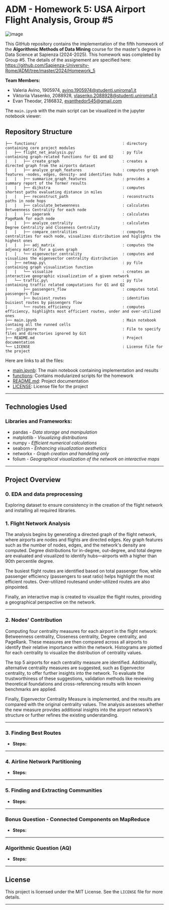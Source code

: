 # ADM - Homework 5: USA Airport Flight Analysis, Group #5

![image](https://github.com/user-attachments/assets/5c3545dc-19c4-4a48-8f68-b211378f0e72)

This GitHub repository contains the implementation of the fifth homework of the **Algorithmic Methods of Data Mining** course for the master's degree in Data Science at Sapienza (2024-2025). This homework was completed by Group #5. The details of the assignement are specified here:  https://github.com/Sapienza-University-Rome/ADM/tree/master/2024/Homework_5


**Team Members:**
* Valeria Avino, 1905974, avino.1905974@studenti.uniroma1.it
* Viktoriia Vlasenko, 2088928, vlasenko.2088928@studenti.uniroma1.it
* Evan Theodar, 2186832, evanthedor545@gmail.com

The ```main.ipynb``` with the main script can be visualized in the jupyter notebook viewer: 
## Repository Structure

```
├── functions/                                      : directory containing core project modules
│   ├── flight_net_analysis.py/                     : py file containing graph-related functions for Q1 and Q2
|   |   ├── create_graph                            : creates a directed graph from the airports dataset      
│   |   ├── analyze_graph_features                  : computes graph features -nodes, edges, density- and identifies hubs
│   |   ├── summarize_graph_features                : provides a summary report of the former results
|   |   ├── dijkstra                                : computes shortest paths evaluating distance in miles
|   |   ├── reconstruct_path                        : reconstructs paths in node hops
|   |   ├── calculate_betweenness                   : calculates Betweenness Centrality for each node
|   |   ├── pagerank                                : calculates PageRank for each node
|   |   ├── analyze_centrality                      : calculates Degree Centrality and Closeness Centrality
|   |   ├── compare_centralities                    : computes centralities for each node, visualizes distribution and higlights the highest ones 
|   |   ├── adj_matrix                              : computes the adjency matrix for a given graph 
|   |   └── eigenvector_centrality                  : computes and visualizes the eigenvector centrality distribution
│   ├── netmap.py\                                  : py file containing graph visualization function
│   |   └── visualize                               : creates an interactive geographic visualization of a given network
│   └── traffic.py\                                 : py file containing traffic related computations for Q1 and Q2
|       ├── passengers_flow                         : computes total passengers flow
|       ├── buisiest_routes                         : identifies buisiest routes by passengers flow
|       └── routes_efficiency                       : computes efficiency, highlights most efficient routes, under and over-utilized ones
├── main.ipynb                                      : Main notebook containg all the runned cells
├── .gitignore                                      : File to specify files and directories ignored by Git
├── README.md                                       : Project documentation
└── LICENSE                                         : License file for the project
```

Here are links to all the files:
* [main.ipynb](https://github.com/vaal4ds/ADM_HM5/blob/main/main.ipynb): The main notebook containing implementation and results
* [functions](https://github.com/vaal4ds/ADM_HM5/tree/main/functions): Contains modularized scripts for the homework
* [README.md](https://github.com/vaal4ds/ADM_HM5/blob/main/README.md): Project documentation
* [LICENSE](https://github.com/vaal4ds/ADM_HM5/blob/main/LICENSE): License file for the project

---

## Technologies Used

### Libraries and Frameworks:
* pandas - *Data storage and manipulation*
* matplotlib - *Visualizing distributions*
* numpy - *Efficient numerical calculations*
* seaborn - *Enhancing visualization aesthetics*
* networkx - *Graph creation and handeling only*
* folium - *Geographical visualization of the network on interactive maps*

---

## Project Overview

### **0. EDA and data preprocessing**
Exploring dataset to ensure consistency in the creation of the flight network and installing all required libraries.

### **1. Flight Network Analysis** 
  The analysis begins by generating a directed graph of the flight network, where airports are nodes and flights are directed edges. Key graph features such as the number of nodes, edges, and the network's density are computed. Degree distributions for in-degree, out-degree, and total degree are evaluated and visualized to identify hubs—airports with a higher than 90th percentile degree.
  
  The busiest flight routes are identified based on total passenger flow, while passenger efficiency (passengers to seat ratio) helps highlight the most efficient routes. Over-utilized routesand under-utilized routes are also pinpointed.
  
  Finally, an interactive map is created to visualize the flight routes, providing a geographical perspective on the network.

---

### **2. Nodes' Contribution**

Computing four centrality measures for each airport in the flight network: Betweenness centrality, Closeness centrality, Degree centrality, and PageRank. These measures are then compared across all airports to identify their relative importance within the network. Histograms are plotted for each centrality to visualize the distribution of centrality values.

The top 5 airports for each centrality measure are identified. Additionally, alternative centrality measures are suggested, such as Eigenvector centrality, to offer further insights into the network. To evaluate the trustworthiness of these suggestions, validation methods like reviewing theoretical foundations and cross-referencing results with known benchmarks are applied.

Finally, Eigenvector Centrality Measure is implemented, and the results are compared with the original centrality values. The analysis assesses whether the new measure provides additional insights into the airport network’s structure or further refines the existing understanding.


---

### **3. Finding Best Routes**

- **Steps:**  
 
---

### **4. Airline Network Partitioning**
- **Steps:**  

---

### **5. Finding and Extracting Communities**
- **Steps:**  

---

### **Bonus Question - Connected Components on MapReduce**
- **Steps:**  

---


### **Algorithmic Question (AQ)**
- **Steps:**  

---


## License
This project is licensed under the MIT License. See the `LICENSE` file for more details.

---
